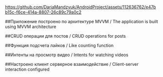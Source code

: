 
https://github.com/DariaMandzyuk/AndroidProject/assets/112636762/e47bb15c-f6ce-414a-8807-26c89c79a0c2

##Приложение построено по архитектуре MVVM / The application is built using MVVM architecture

##CRUD операции для постов / CRUD operations for posts

##Функция подсчета лайков / Like counting function

##Интенты на просмотр видео / Intents for watching videos

##Настроено клиент серверное взаимодействие / Client-server interaction configured


